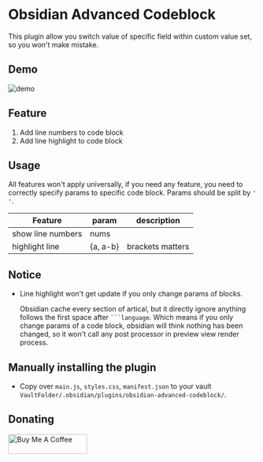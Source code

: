 # Obsidian Advanced Codeblock

This plugin allow you switch value of specific field within custom value set, so you won't make mistake.

## Demo

![demo](https://raw.githubusercontent.com/lijyze/obsidian-advanced-codeblock/main/assets/demo.png)

## Feature

1. Add line numbers to code block
2. Add line highlight to code block

## Usage

All features won't apply universally, if you need any feature, you need to correctly specify params to specific code block. Params should be split by `' '`.

| Feature           | param    | description      |
| ----------------- | -------- | ---------------- |
| show line numbers | nums     |
| highlight line    | {a, a-b} | brackets matters |

## Notice

- Line highlight won't get update if you only change params of blocks.
  
  Obsidian cache every section of artical, but it directly ignore anything follows the first space after ```` ```language ````. Which means if you only change params of a code block, obsidian will think nothing has been changed, so it won't call any post processor in preview view render process. 

## Manually installing the plugin

-   Copy over `main.js`, `styles.css`, `manifest.json` to your vault `VaultFolder/.obsidian/plugins/obsidian-advanced-codeblock/`.

## Donating

<a href="https://www.buymeacoffee.com/lijyze" target="_blank"><img src="https://cdn.buymeacoffee.com/buttons/v2/default-red.png" alt="Buy Me A Coffee" style="height: 40px !important;width: 160px !important;" ></a>

